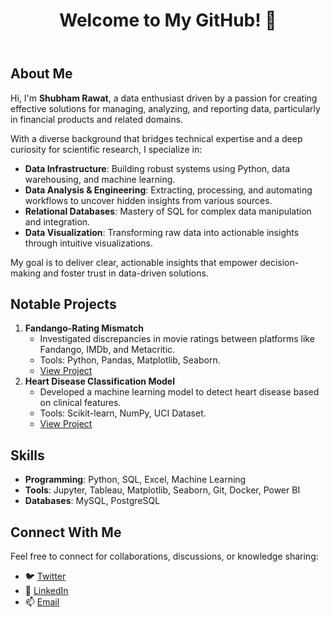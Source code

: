    <!DOCTYPE html>
<html lang="en">
<head>
    <meta charset="UTF-8">
    <meta name="viewport" content="width=device-width, initial-scale=1.0">
</head>
<body>
    <header>
        <h1>Welcome to My GitHub! 👋</h1>
    </header>
    <section>
        <h2>About Me</h2>
        <p>
            Hi, I'm <strong>Shubham Rawat</strong>, a data enthusiast driven by a passion for creating effective solutions for managing, analyzing, and reporting data, particularly in financial products and related domains.
        </p>
        <p>
            With a diverse background that bridges technical expertise and a deep curiosity for scientific research, I specialize in:
        </p>
        <ul>
            <li><strong>Data Infrastructure</strong>: Building robust systems using Python, data warehousing, and machine learning.</li>
            <li><strong>Data Analysis & Engineering</strong>: Extracting, processing, and automating workflows to uncover hidden insights from various sources.</li>
            <li><strong>Relational Databases</strong>: Mastery of SQL for complex data manipulation and integration.</li>
            <li><strong>Data Visualization</strong>: Transforming raw data into actionable insights through intuitive visualizations.</li>
        </ul>
        <p>My goal is to deliver clear, actionable insights that empower decision-making and foster trust in data-driven solutions.</p>
    </section>
    <section>
        <h2>Notable Projects</h2>
        <ol>
            <li>
                <strong>Fandango-Rating Mismatch</strong>
                <ul>
                    <li>Investigated discrepancies in movie ratings between platforms like Fandango, IMDb, and Metacritic.</li>
                    <li>Tools: Python, Pandas, Matplotlib, Seaborn.</li>
                    <li><a href="#">View Project</a></li>
                </ul>
            </li>
            <li>
                <strong>Heart Disease Classification Model</strong>
                <ul>
                    <li>Developed a machine learning model to detect heart disease based on clinical features.</li>
                    <li>Tools: Scikit-learn, NumPy, UCI Dataset.</li>
                    <li><a href="#">View Project</a></li>
                </ul>
            </li>
        </ol>
    </section>
    <section>
        <h2>Skills</h2>
        <ul>
            <li><strong>Programming</strong>: Python, SQL, Excel, Machine Learning</li>
            <li><strong>Tools</strong>: Jupyter, Tableau, Matplotlib, Seaborn, Git, Docker, Power BI</li>
            <li><strong>Databases</strong>: MySQL, PostgreSQL</li>
        </ul>
    </section>
   <section>
        <h2>Connect With Me</h2>
        <p>Feel free to connect for collaborations, discussions, or knowledge sharing:</p>
        <ul>
            <li>🐦 <a href="https://x.com/Shubham_Rawat1">Twitter</a></li>
            <li>💼 <a href="https://www.linkedin.com/in/shubhamrawat12/">LinkedIn</a></li>
            <li>📫 <a href="shub.rawat25@gmail.com">Email</a></li>
        </ul>
    </section>
</body>
</html>
